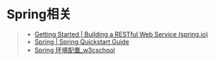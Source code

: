 # Spring相关



> - [Getting Started | Building a RESTful Web Service (spring.io)](https://spring.io/guides/gs/rest-service/)
> - [Spring | Spring Quickstart Guide](https://spring.io/quickstart)
> - [Spring 环境配置_w3cschool](https://www.w3cschool.cn/wkspring/f6pk1ic8.html)